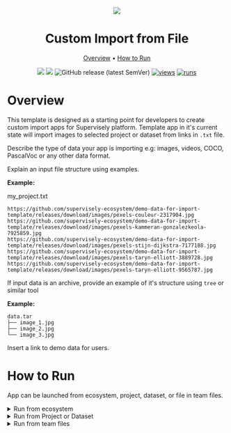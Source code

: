 <div align="center" markdown>

<img src="https://user-images.githubusercontent.com/48913536/207625734-ccef5e02-911a-4ef6-b58a-d664891cc4b2.png"/>

# Custom Import from File

<p align="center">
  <a href="#Overview">Overview</a> •
  <a href="#How-to-Run">How to Run</a>
</p>

[![](https://img.shields.io/badge/supervisely-ecosystem-brightgreen)](https://ecosystem.supervise.ly/apps/supervisely-ecosystem/template-import-from-file)
[![](https://img.shields.io/badge/slack-chat-green.svg?logo=slack)](https://supervise.ly/slack)
![GitHub release (latest SemVer)](https://img.shields.io/github/v/release/supervisely-ecosystem/template-import-from-file)
[![views](https://app.supervise.ly/img/badges/views/supervisely-ecosystem/template-import-from-file.png)](https://supervise.ly)
[![runs](https://app.supervise.ly/img/badges/runs/supervisely-ecosystem/template-import-from-file.png)](https://supervise.ly)

</div>

# Overview

This template is designed as a starting point for developers to create custom import apps for Supervisely platform.
Template app in it's current state will import images to selected project or dataset from links in `.txt` file.

Describe the type of data your app is importing e.g: images, videos, COCO, PascalVoc or any other data format.

Explain an input file structure using examples.

**Example:**

my_project.txt
```text
https://github.com/supervisely-ecosystem/demo-data-for-import-template/releases/download/images/pexels-couleur-2317904.jpg
https://github.com/supervisely-ecosystem/demo-data-for-import-template/releases/download/images/pexels-kammeran-gonzalezkeola-7925859.jpg
https://github.com/supervisely-ecosystem/demo-data-for-import-template/releases/download/images/pexels-stijn-dijkstra-7177188.jpg
https://github.com/supervisely-ecosystem/demo-data-for-import-template/releases/download/images/pexels-taryn-elliott-3889728.jpg
https://github.com/supervisely-ecosystem/demo-data-for-import-template/releases/download/images/pexels-taryn-elliott-9565787.jpg
```

If input data is an archive, provide an example of it's structure using `tree` or similar tool

**Example:**

```text
data.tar
├── image_1.jpg
├── image_2.jpg
└── image_3.jpg
```

Insert a link to demo data for users.

# How to Run

App can be launched from ecosystem, project, dataset, or file in team files.

<details>
<summary>Run from ecosystem</summary>
<br>

Click `Run application` button on the right side of the app page. Modal window will be opened.

<div align="center">
  <img src="https://user-images.githubusercontent.com/48913536/206448473-a88fe24b-02fc-480c-92cd-9a9d8279e78e.png">
</div>

Choose file to import in the modal window.

<div align="center">
  <img src="https://user-images.githubusercontent.com/48913536/206448478-fbac83f4-9bad-4ae9-b873-d678c9c0abf5.png" width=60%/>
</div>

</details>

<details>
<summary open>Run from Project or Dataset</summary>
<br>

If you want to upload your data to existing Project or Dataset run the application from the context menu of the Project or Dataset.

<div align="center">
  <img src="https://user-images.githubusercontent.com/48913536/206448464-236eef87-308b-449e-991f-e7dcbd9fe53d.png"/>
</div>

You can upload the file to drag-and-drop field or you can click on the drag-and-drop field and choose file from your computer in opened window.

<div align="center">
  <img src="https://user-images.githubusercontent.com/48913536/206448491-7fcdd407-591b-426d-bf03-05074cc99c1d.png" width=60%/>
</div>

</details>

<details>
<summary open>Run from team files</summary>
<br>

Run the application from the context menu of the file (right mouse button) on Team Files page

<div align="center">
  <img src="https://user-images.githubusercontent.com/48913536/206448485-32cf4cc6-84dd-4615-a100-6db8ee27689e.png"/>
</div>

</details>
